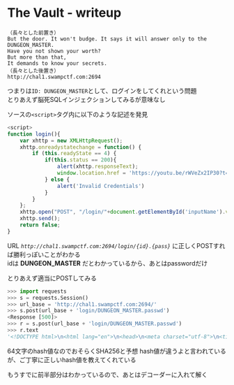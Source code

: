 <!-- TITLE: Web -->
<!-- SUBTITLE: A quick summary of Web -->

# The Vault - writeup

```
（長々とした前置き）
But the door. It won't budge. It says it will answer only to the DUNGEON_MASTER.
Have you not shown your worth?
But more than that,
It demands to know your secrets.
（長々とした後置き）
http://chal1.swampctf.com:2694
```

つまりは`ID: DUNGEON_MASTER`として、ログインをしてくれという問題  
とりあえず脳死SQLインジェクションしてみるが意味なし

ソースの`<script>`タグ内に以下のような記述を発見

```javascript
<script>
function login(){
	var xhttp = new XMLHttpRequest();
	xhttp.onreadystatechange = function() {
		if (this.readyState == 4) {
			if(this.status == 200){
				alert(xhttp.responseText);
				window.location.href = 'https://youtu.be/rWVeZx2IP30?t=3';
			} else {
				alert('Invalid Credentials')
			}
		}
	};
	xhttp.open("POST", "/login/"+document.getElementById('inputName').value+"."+document.getElementById('inputPassword').value, true);
	xhttp.send();
	return false;
}
```

URL *`http://chal1.swampctf.com:2694/login/{id}.{pass}`* に正しくPOSTすれば勝利っぽいことがわかる  
idは **DUNGEON_MASTER** だとわかっているから、あとはpasswordだけ

とりあえず適当にPOSTしてみる

```python
>>> import requests
>>> s = requests.Session()
>>> url_base = 'http://chal1.swampctf.com:2694/'
>>> s.post(url_base + 'login/DUNGEON_MASTER.passwd')
<Response [500]>
>>> r = s.post(url_base + 'login/DUNGEON_MASTER.passwd')
>>> r.text
'<!DOCTYPE html>\n<html lang="en">\n<head>\n<meta charset="utf-8">\n<title>Error</title>\n</head>\n<body>\n<pre>test_hash [0d6be69b264717f2dd33652e212b173104b4a647b7c11ae72e9885f11cd312fb] does not match real_hash[40f5d109272941b79fdf078a0e41477227a9b4047ca068fff6566104302169ce]</pre>\n</body>\n</html>\n'
```

64文字のhash値なのでおそらくSHA256と予想
hash値が違うよと言われているが、ご丁寧に正しいhash値を教えてくれている

もうすでに前半部分はわかっているので、あとはデコーダーに入れて解く

